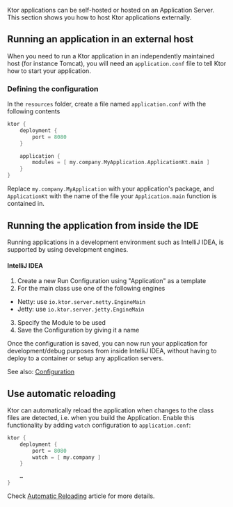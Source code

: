 [//]: # (title: Running)

<include src="lib.xml" include-id="outdated_warning"/>

Ktor applications can be self-hosted or hosted on an Application Server. This section shows you how to host Ktor applications externally.





## Running an application in an external host

When you need to run a Ktor application in an independently maintained host (for instance Tomcat), you will need an `application.conf` file
to tell Ktor how to start your application.

### Defining the configuration

In the `resources` folder, create a file named `application.conf` with the following contents

```kotlin
ktor {
    deployment {
        port = 8080
    }

    application {
        modules = [ my.company.MyApplication.ApplicationKt.main ]
    }
}
```

Replace `my.company.MyApplication` with your application's package, and `ApplicationKt` with the name of the
file your `Application.main` function is contained in.

## Running the application from inside the IDE

Running applications in a development environment such as IntelliJ IDEA, is supported by using development engines.

#### IntelliJ IDEA

1. Create a new Run Configuration using "Application" as a template
2. For the main class use one of the following engines
* Netty: use `io.ktor.server.netty.EngineMain`
* Jetty: use `io.ktor.server.jetty.EngineMain`
3. Specify the Module to be used
4. Save the Configuration by giving it a name

Once the configuration is saved, you can now run your application for development/debug purposes from inside IntelliJ IDEA, without having to deploy to a container or setup
any application servers.

See also: [Configuration](Configurations.xml)

## Use automatic reloading

Ktor can automatically reload the application when changes to the class files are detected, i.e. when you build the Application.
Enable this functionality by adding `watch` configuration to `application.conf`:

```groovy
ktor {
    deployment {
        port = 8080
        watch = [ my.company ]
    }

    …
}
```

Check [Automatic Reloading](Auto_reload.xml) article for more details.

